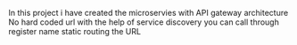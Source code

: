 In this project i have created the microservies with API gateway architecture
No hard coded url with the help of service discovery you can call through register name 
static routing the URL
